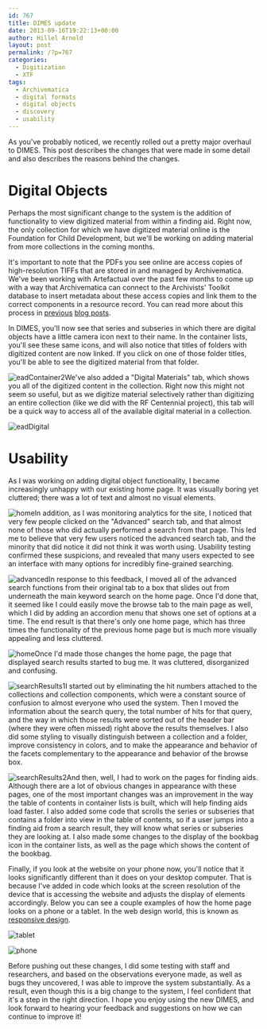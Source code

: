 ```yaml
---
id: 767
title: DIMES update
date: 2013-09-16T19:22:13+00:00
author: Hillel Arnold
layout: post
permalink: /?p=767
categories:
  - Digitization
  - XTF
tags:
  - Archivematica
  - digital formats
  - digital objects
  - discovery
  - usability
---
```

As you've probably noticed, we recently rolled out a pretty major overhaul to DIMES. This post describes the changes that were made in some detail and also describes the reasons behind the changes.<!--more-->

# Digital Objects

Perhaps the most significant change to the system is the addition of functionality to view digitized material from within a finding aid. Right now, the only collection for which we have digitized material online is the Foundation for Child Development, but we'll be working on adding material from more collections in the coming months.

It's important to note that the PDFs you see online are access copies of high-resolution TIFFs that are stored in and managed by Archivematica. We've been working with Artefactual over the past few months to come up with a way that Archivematica can connect to the Archivists' Toolkit database to insert metadata about these access copies and link them to the correct components in a resource record. You can read more about this process in [previous](http://dteamblog/?p=498) [blog posts](http://dteamblog/?p=532).

In DIMES, you'll now see that series and subseries in which there are digital objects have a little camera icon next to their name. In the container lists, you'll see these same icons, and will also notice that titles of folders with digitized content are now linked. If you click on one of those folder titles, you'll be able to see the digitized material from that folder.

![eadContainer2](/wp-content/uploads/2013/09/eadContainer2.png)We've also added a "Digital Materials" tab, which shows you all of the digitized content in the collection. Right now this might not seem so useful, but as we digitize material selectively rather than digitizing an entire collection (like we did with the RF Centennial project), this tab will be a quick way to access all of the available digital material in a collection.

![eadDigital](/wp-content/uploads/2013/09/eadDigital.png)

# Usability

As I was working on adding digital object functionality, I became increasingly unhappy with our existing home page. It was visually boring yet cluttered; there was a lot of text and almost no visual elements.

![home](/wp-content/uploads/2013/09/home.png)In addition, as I was monitoring analytics for the site, I noticed that very few people clicked on the "Advanced" search tab, and that almost none of those who did actually performed a search from that page. This led me to believe that very few users noticed the advanced search tab, and the minority that did notice it did not think it was worth using. Usability testing confirmed these suspicions, and revealed that many users expected to see an interface with many options for incredibly fine-grained searching.

![advanced](/wp-content/uploads/2013/09/advanced.png)In response to this feedback, I moved all of the advanced search functions from their original tab to a box that slides out from underneath the main keyword search on the home page. Once I'd done that, it seemed like I could easily move the browse tab to the main page as well, which I did by adding an accordion menu that shows one set of options at a time. The end result is that there's only one home page, which has three times the functionality of the previous home page but is much more visually appealing and less cluttered.

![home](/wp-content/uploads/2013/09/home1.png)Once I'd made those changes the home page, the page that displayed search results started to bug me. It was cluttered, disorganized and confusing.

![searchResults1](/wp-content/uploads/2013/09/searchResults.png)I started out by eliminating the hit numbers attached to the collections and collection components, which were a constant source of confusion to almost everyone who used the system. Then I moved the information about the search query, the total number of hits for that query, and the way in which those results were sorted out of the header bar (where they were often missed) right above the results themselves. I also did some styling to visually distinguish between a collection and a folder, improve consistency in colors, and to make the appearance and behavior of the facets complementary to the appearance and behavior of the browse box.

![searchResults2](/wp-content/uploads/2013/09/searchResults1.png)And then, well, I had to work on the pages for finding aids. Although there are a lot of obvious changes in appearance with these pages, one of the most important changes was an improvement in the way the table of contents in container lists is built, which will help finding aids load faster. I also added some code that scrolls the series or subseries that contains a folder into view in the table of contents, so if a user jumps into a finding aid from a search result, they will know what series or subseries they are looking at. I also made some changes to the display of the bookbag icon in the container lists, as well as the page which shows the content of the bookbag.

Finally, if you look at the website on your phone now, you'll notice that it looks significantly different than it does on your desktop computer. That is because I've added in code which looks at the screen resolution of the device that is accessing the website and adjusts the display of elements accordingly. Below you can see a couple examples of how the home page looks on a phone or a tablet. In the web design world, this is known as [responsive design](http://en.wikipedia.org/wiki/Responsive_web_design).

![tablet](/wp-content/uploads/2013/09/tablet.png)

![phone](/wp-content/uploads/2013/09/phone.png)

Before pushing out these changes, I did some testing with staff and researchers, and based on the observations everyone made, as well as bugs they uncovered, I was able to improve the system substantially. As a result, even though this is a big change to the system, I feel confident that it's a step in the right direction. I hope you enjoy using the new DIMES, and look forward to hearing your feedback and suggestions on how we can continue to improve it!
